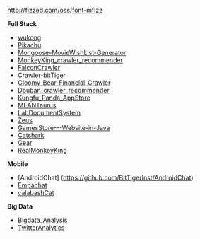<link rel="stylesheet" href="./resource/icons/font-mfizz.css">

http://fizzed.com/oss/font-mfizz

**Full Stack**

- <i class="icon-nodejs" style="font-size:2em"></i> [wukong](https://github.com/BitTigerInst/wukong)
- <i class="icon-nodejs" style="font-size:2em"></i> [Pikachu](https://github.com/BitTigerInst/Pikachu)
- [Mongoose-MovieWishList-Generator](https://github.com/BitTigerInst/Mongoose-MovieWishList-Generator)
- [MonkeyKing_crawler_recommender](https://github.com/BitTigerInst/MonkeyKing_crawler_recommender)
- <i class="icon-nodejs" style="font-size:2em"></i>[FalconCrawler](https://github.com/BitTigerInst/FalconCrawler)
- [Crawler-bitTiger](https://github.com/BitTigerInst/Crawler-bitTiger)
- [Gloomy-Bear-Financial-Crawler](https://github.com/BitTigerInst/Gloomy-Bear-FinancialCrawler)
- [Douban_crawler_recommender](https://github.com/BitTigerInst/Douban_crawler_recommender)
- [Kungfu_Panda_AppStore](https://github.com/BitTigerInst/Kungfu_Panda_AppStore)
- [MEANTaurus](https://github.com/BitTigerInst/MEANTaurus)
- [LabDocumentSystem](https://github.com/BitTigerInst/LabDocumentSystem)
- [Zeus](https://github.com/BitTigerInst/Zeus)
- [GamesStore---Website-in-Java](https://github.com/BitTigerInst/GamesStore---Website-in-Java)
- [Catshark](https://github.com/BitTigerInst/Catshark)
- [Gear](https://github.com/BitTigerInst/Gear)
- [RealMonkeyKing](https://github.com/BitTigerInst/RealMonkeyKing)


**Mobile**

- <i class="icon-android"></i>[AndroidChat] (https://github.com/BitTigerInst/AndroidChat)
- [Empachat](https://github.com/BitTigerInst/Empachat)
- [calabashCat](https://github.com/BitTigerInst/calabashCat)

**Big Data**

- [Bigdata_Analysis](https://github.com/BitTigerInst/bigdata_analysis)
- [TwitterAnalytics](https://github.com/BitTigerInst/TwitterAnalytics)
